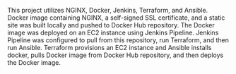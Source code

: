 This project utilizes NGINX, Docker, Jenkins, Terraform, and Ansible.
Docker image containing NGINX, a self-signed SSL certificate, and a static site was built locally and pushed to Docker Hub repository.
The Docker image was deployed on an EC2 instance using Jenkins Pipeline.
Jenkins Pipeline was configured to pull from this repository, run Terraform, and then run Ansible.
Terraform provisions an EC2 instance and Ansible installs docker, pulls Docker image from Docker Hub repository, and then deploys the Docker image.
